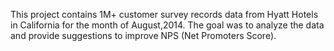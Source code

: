 This project contains 1M+ customer survey records data from Hyatt Hotels in California for the month of August,2014. The goal was to analyze the data and provide suggestions to improve NPS (Net Promoters Score).

